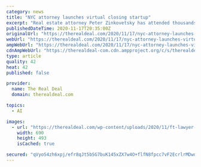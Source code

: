 ```yaml
---
category: news
title: "NYC attorney launches virtual closing startup"
excerpt: "Real estate attorney Peter Zinkovetsky has attended thousands of closings over the past decade. But, convinced there is a better way to finalize deals, he’s now launching a startup that makes the process virtual."
publishedDateTime: 2020-11-17T20:35:00Z
originalUrl: "https://therealdeal.com/2020/11/17/nyc-attorney-launches-virtual-closing-startup/"
webUrl: "https://therealdeal.com/2020/11/17/nyc-attorney-launches-virtual-closing-startup/"
ampWebUrl: "https://therealdeal.com/2020/11/17/nyc-attorney-launches-virtual-closing-startup/amp/"
cdnAmpWebUrl: "https://therealdeal-com.cdn.ampproject.org/c/s/therealdeal.com/2020/11/17/nyc-attorney-launches-virtual-closing-startup/amp/"
type: article
quality: 42
heat: 42
published: false

provider:
  name: The Real Deal
  domain: therealdeal.com

topics:
  - AI

images:
  - url: "https://therealdeal.com/wp-content/uploads/2020/11/ft-lawyer-digital-closing.jpg"
    width: 690
    height: 493
    isCached: true

secured: "qVyoS4zh6xpj/efr8qJt5bSG7buK145xZX7w4O+flfN8fpcc7vF2EcrlrMDwdy23liDkS5SvVmaF+LQDXQ1cdEaVsICjSfThlESlrT9q/mYnHdY3SqtxyXHkF6uPHHuYjNVCP9n434rMfzMxBeLQnJa1HgzwQxo2hZVbAv2PCyZqEvwezEakz1ew2NCbmwbTuezdofzffbpyNi6TvXDAn9GFzUcpgXy6r0zqEtOL8FQsitUxXxBJoj43+wFlR+6sAANZ0rPudOFYf/g1U+P0yf9d9VwVWZ8DmZ8S6es+Lpi5x8pCmOIpTfTAc906FLCBa2OLFY5Vk/CKa4CobUw8BFmvOe7A6av2elvxUxdK+78=;HHmHEWJJ5dtr5Xqzyb8eJw=="
---
```


